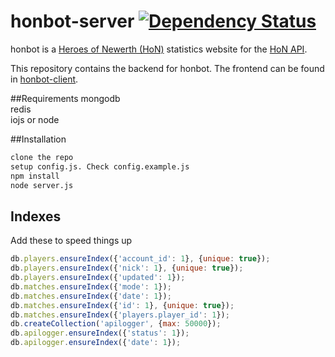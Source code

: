 honbot-server [![Dependency Status](https://david-dm.org/scttcper/honbot-server.svg)](https://david-dm.org/scttcper/honbot-server)
=============
honbot is a [Heroes of Newerth (HoN)](http://www.heroesofnewerth.com/) statistics website for the [HoN API](http://api.heroesofnewerth.com/).

This repository contains the backend for honbot. The frontend can be found in [honbot-client](https://github.com/scttcper/honbot-client).

##Requirements
mongodb  
redis  
iojs or node  


##Installation
```bash
clone the repo
setup config.js. Check config.example.js
npm install
node server.js
```


## Indexes
Add these to speed things up
```javascript
db.players.ensureIndex({'account_id': 1}, {unique: true});
db.players.ensureIndex({'nick': 1}, {unique: true});
db.players.ensureIndex({'updated': 1});
db.matches.ensureIndex({'mode': 1});
db.matches.ensureIndex({'date': 1});
db.matches.ensureIndex({'id': 1}, {unique: true});
db.matches.ensureIndex({'players.player_id': 1});
db.createCollection('apilogger', {max: 50000});
db.apilogger.ensureIndex({'status': 1});
db.apilogger.ensureIndex({'date': 1});
```